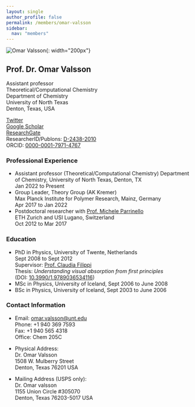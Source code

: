 ```yaml
---
layout: single
author_profile: false
permalink: /members/omar-valsson
sidebar:
  nav: "members"
---
```


![Omar Valsson]({{site.url}}/assets/images/OmarValsson.jpg){: width="200px"}

## Prof. Dr. Omar Valsson
Assistant professor  
Theoretical/Computational Chemistry  
Department of Chemistry  
University of North Texas  
Denton, Texas, USA  

[Twitter](https://twitter.com/OmarValsson)  
[Google Scholar](https://scholar.google.nl/citations?user=hd8q6KgAAAAJhl=en)  
[ResearchGate](https://www.researchgate.net/profile/Omar_Valsson2)  
ResearcherID/Publons: [D-2438-2010](http://www.researcherid.com/rid/D-2438-2010)  
ORCID: [0000-0001-7971-4767](http://orcid.org/0000-0001-7971-4767)  

### Professional Experience

* Assistant professor (Theoretical/Computational Chemistry)
  Department of Chemistry, University of North Texas, Denton, TX  
  Jan 2022 to Present
* Group Leader, Theory Group (AK Kremer)  
  Max Planck Institute for Polymer Research, Mainz, Germany  
  Apr 2017 to Jan 2022
* Postdoctoral researcher with [Prof. Michele Parrinello](http://www.rgp.ethz.ch/)  
  ETH Zurich and USI Lugano, Switzerland  
  Oct 2012 to Mar 2017

### Education
* PhD in Physics, University of Twente, Netherlands   
  Sept 2008 to Sept 2012  
  Supervisor: [Prof. Claudia Filippi](https://www.utwente.nl/tnw/ccp/people/academic-staff/claudia-filippi.html)  
  Thesis: *Understanding visual absorption from first principles*  
  (DOI: [10.3990/1.9789036534116](http://doi.org/10.3990/1.9789036534116))
* MSc in Physics, University of Iceland, Sept 2006 to June 2008
* BSc in Physics, University of Iceland, Sept 2003 to June 2006


### Contact Information
* Email: [omar.valsson@unt.edu](mailto:omar.valsson@unt.edu)  
  Phone: +1 940 369 7593  
  Fax: +1 940 565 4318  
  Office: Chem 205C  

* Physical Address:  
  Dr. Omar Valsson   
  1508 W. Mulberry Street  
  Denton, Texas 76201
  USA   

* Mailing Address (USPS only):  
  Dr. Omar valsson    
  1155 Union Circle #305070  
  Denton, Texas 76203-5017
  USA  
